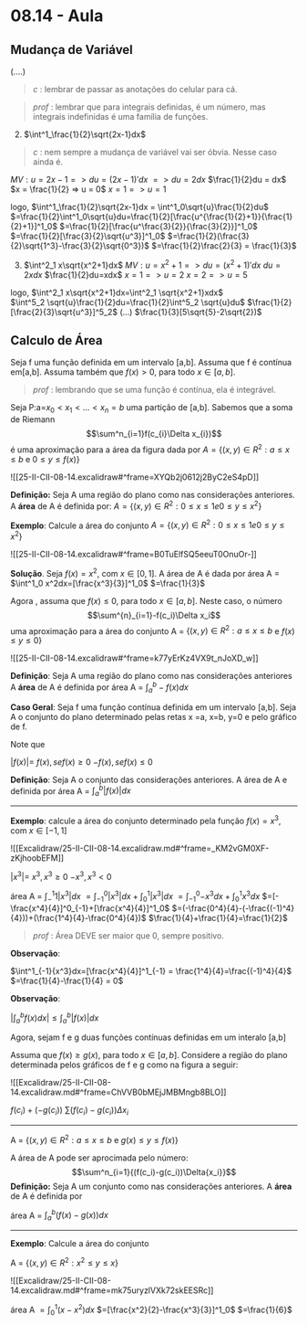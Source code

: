 # 08.14 - Aula

## Mudança de Variável

(....)

> *c* : lembrar de passar as anotações do celular para cá.

> *prof* : lembrar que para integrais definidas, é um número, mas integrais indefinidas é uma família de funções.

2) $\int^1_\frac{1}{2}\sqrt{2x-1}dx$ 

> *c* : nem sempre a mudança de variável vai ser óbvia. Nesse caso ainda é.

$MV: u = 2x -1 => du=(2x-1)'dx$
$=> du = 2dx$
$\frac{1}{2}du = dx$
$x = \frac{1}{2} => u = 0$
$x=1=> u = 1$

logo,
$\int^1_\frac{1}{2}\sqrt{2x-1}dx = \int^1_0\sqrt{u}\frac{1}{2}du$
$=\frac{1}{2}\int^1_0\sqrt{u}du=\frac{1}{2}[\frac{u^{\frac{1}{2}+1}}{\frac{1}{2}+1}]^1_0$
$=\frac{1}{2}[\frac{u^\frac{3}{2}}{\frac{3}{2}}]^1_0$
$=\frac{1}{2}[\frac{3}{2}\sqrt{u^3}]^1_0$
$=\frac{1}{2}(\frac{3}{2}\sqrt{1^3}-\frac{3}{2}\sqrt{0^3})$
$=\frac{1}{2}\frac{2}{3} = \frac{1}{3}$

3) $\int^2_1 x\sqrt{x^2+1}dx$ 
$MV:u=x^2+1=>du=(x^2+1)'dx$
$du=2xdx$
$\frac{1}{2}du=xdx$
$x=1=>u=2$
$x=2=>u=5$

logo,
$\int^2_1 x\sqrt{x^2+1}dx=\int^2_1 \sqrt{x^2+1}xdx$  
$\int^5_2 \sqrt{u}\frac{1}{2}du=\frac{1}{2}\int^5_2 \sqrt{u}du$
$\frac{1}{2}[\frac{2}{3}\sqrt{u^3}]^5_2$
(...)
$\frac{1}{3}[5\sqrt{5}-2\sqrt{2})$

## Calculo de Área

Seja f uma função definida em um intervalo [a,b]. Assuma que f é contínua em[a,b]. Assuma também que $f(x)\gt0$, para todo $x\in [a,b]$.

> *prof* : lembrando que se uma função é contínua, ela é integrável.

Seja P:a=$x_0<x_1<...<x_n=b$ uma partição de [a,b]. Sabemos que a soma de Riemann
$$\sum^n_{i=1}f(c_{i}\Delta x_{i})$$
é uma aproximação para a área da figura dada por
$A=\{(x,y)\in R^2:a\leq x\leq b$ e $0 \leq y\leq f(x)\}$

![[25-II-CII-08-14.excalidraw#^frame=XYQb2j0612j2ByC2eS4pD]]

**Definição:** Seja A uma região do plano como nas considerações anteriores. A **área** de A é definida por:
$A=\{(x,y)\in R^2:0\leq x\leq 1 e 0\leq y\leq x^2\}$

**Exemplo**: Calcule a área do conjunto $A=\{(x,y)\in R^2:0\leq x\leq 1 e 0\leq y\leq x^2\}$

![[25-II-CII-08-14.excalidraw#^frame=B0TuElfSQ5eeuT0OnuOr-]]

**Solução**. Seja $f(x)=x^2$, com $x\in [0,1]$. A área de A é dada por área A = $\int^1_0 x^2dx=[\frac{x^3}{3}]^1_0$
$=\frac{1}{3}$

Agora , assuma que $f(x)\leq 0$, para todo $x\in [a,b]$. Neste caso, o número $$\sum^{n}_{i=1}-f(c_i)\Delta x_i$$
uma aproximação para a área do conjunto A = $\{(x,y)\in R^2:a\leq x \leq b$ e $f(x)\leq y \leq 0\}$

![[25-II-CII-08-14.excalidraw#^frame=k77yErKz4VX9t_nJoXD_w]]

**Definição**: Seja A uma região do plano como nas considerações anteriores A **área** de A é definida por área A = $\int^b_a -f(x)dx$

**Caso Geral**: Seja f uma função contínua definida em um intervalo [a,b]. Seja A o conjunto do plano determinado pelas retas x =a, x=b, y=0 e pelo gráfico de f.

Note que

$|f(x)| =$
		$f(x), se f(x) \geq 0$
		$-f(x), se f(x) \leq 0$

**Definição**: Seja A o conjunto das considerações anteriores. A área de A e definida por área A = $\int^b_a|f(x)|dx$

---

**Exemplo**: calcule a área do conjunto determinado pela função $f(x)=x^3$, com $x\in [-1, 1]$

![[Excalidraw/25-II-CII-08-14.excalidraw.md#^frame=_KM2vGM0XF-zKjhoobEFM]]

$|x^3|=$
		$x^3, x^3\geq{0}$
		$-x^3, x^3\lt{0}$

área A = $\int^1_-1 |x^3|dx$
$=\int^0_{-1}{|x^3|}dx+\int^1_0{|x^3|dx}$
$=\int^0_{-1}{-x^3}dx+\int^1_0{x^3dx}$
$=[-\frac{x^4}{4}]^0_{-1}+[\frac{x^4}{4}]^1_0$
$=(-\frac{0^4}{4}-(-\frac{(-1)^4}{4}))+(\frac{1^4}{4}-\frac{0^4}{4})$
$\frac{1}{4}+\frac{1}{4}=\frac{1}{2}$

> *prof* : Área DEVE ser maior que 0, sempre positivo.

**Observação**:

$\int^1_{-1}{x^3}dx=[\frac{x^4}{4}]^1_{-1} = \frac{1^4}{4}=\frac{(-1)^4}{4}$
$=\frac{1}{4}-\frac{1}{4} = 0$

**Observação**:

$|\int^b_a{f(x)dx}|\leq{\int^b_a{|f(x)|}dx}$

Agora, sejam f e g duas funções contínuas definidas em um interalo [a,b]

Assuma que $f(x)\geq{g(x)}$, para todo $x\in{[a,b]}$. Considere a região do plano determinada pelos gráficos de f e g como na figura a seguir:

![[Excalidraw/25-II-CII-08-14.excalidraw.md#^frame=ChVVB0bMEjJMBMngb8BLO]]

$f(c_i)+(-g(c_i))$
$\sum{(f(c_i)-g(c_i))\Delta{x_i}}$

---

A = $\{(x,y)\in{R^2:a\leq{x\leq{b}}}$ e $g(x)\leq{y\leq{f(x)}}\}$

A área de A pode ser aprocimada pelo número: $$\sum^n_{i=1}{(f(c_i)-g(c_i))\Delta{x_i}}$$
**Definição:** Seja A um conjunto como nas considerações anteriores. A **área** de A é definida por

área A = $\int^b_a{(f(x)-g(x))dx}$

---

**Exemplo**: Calcule a área do conjunto

A = $\{(x,y)\in{R^2:x^2\leq{y\leq{x}}}\}$

![[Excalidraw/25-II-CII-08-14.excalidraw.md#^frame=mk75uryzlVXk72skEESRc]]

área A $=\int^1_0{(x-x^2)}dx$
$=[\frac{x^2}{2}-\frac{x^3}{3}]^1_0$
$=\frac{1}{6}$

